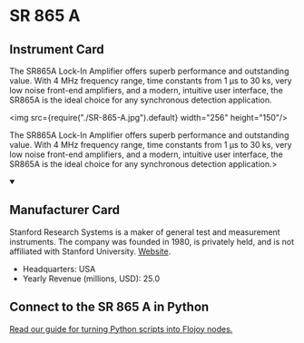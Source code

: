 
# SR 865 A

## Instrument Card

<div className="flex">

<div>

The SR865A Lock-In Amplifier offers superb performance and outstanding value. With 4 MHz frequency range, time constants from 1 µs to 30 ks, very low noise front-end amplifiers, and a modern, intuitive user interface, the SR865A is the ideal choice for any synchronous detection application.

</div>

<img src={require("./SR-865-A.jpg").default} width="256" height="150"/>

</div>

The SR865A Lock-In Amplifier offers superb performance and outstanding value. With 4 MHz frequency range, time constants from 1 µs to 30 ks, very low noise front-end amplifiers, and a modern, intuitive user interface, the SR865A is the ideal choice for any synchronous detection application.>

<details open>
<summary><h2>Manufacturer Card</h2></summary>

Stanford Research Systems is a maker of general test and measurement instruments. The company was founded in 1980, is privately held, and is not affiliated with Stanford University. <a href="https://www.thinksrs.com/">Website</a>.

<ul>
  <li>Headquarters: USA</li>
  <li>Yearly Revenue (millions, USD): 25.0</li>
</ul>
</details>

## Connect to the SR 865 A in Python

[Read our guide for turning Python scripts into Flojoy nodes.](https://docs.flojoy.ai/custom-nodes/creating-custom-node/)


